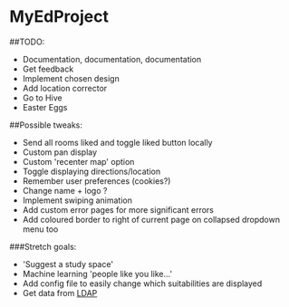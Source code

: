 # MyEdProject

##TODO:

- Documentation, documentation, documentation
- Get feedback
- Implement chosen design
- Add location corrector
- Go to Hive
- Easter Eggs

##Possible tweaks:

- Send all rooms liked and toggle liked button locally
- Custom pan display
- Custom 'recenter map' option
- Toggle displaying directions/location
- Remember user preferences (cookies?)
- Change name + logo ?
- Implement swiping animation
- Add custom error pages for more significant errors
- Add coloured border to right of current page on collapsed dropdown menu too

###Stretch goals:
- 'Suggest a study space'
- Machine learning 'people like you like...'
- Add config file to easily change which suitabilities are displayed
- Get data from [LDAP](https://www.wiki.ed.ac.uk/display/AuthService/Basics)
